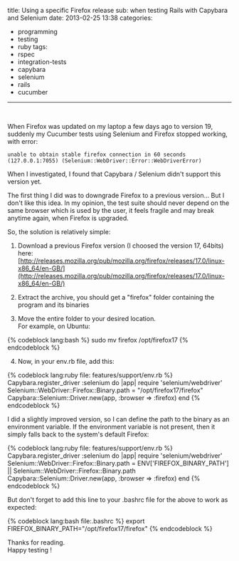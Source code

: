 title: Using a specific Firefox release 
sub: when testing Rails with Capybara and Selenium
date: 2013-02-25 13:38
categories:
- programming
- testing
- ruby
tags: 
- rspec
- integration-tests
- capybara
- selenium
- rails
- cucumber
---
&nbsp; 
<!-- more -->

When Firefox was updated on my laptop a few days ago to version 19, suddenly my Cucumber tests using Selenium and Firefox stopped working, with error:

    unable to obtain stable firefox connection in 60 seconds (127.0.0.1:7055) (Selenium::WebDriver::Error::WebDriverError)

When I investigated, I found that Capybara / Selenium didn't support this version yet.

The first thing I did was to downgrade Firefox to a previous version... But I don't like this idea.
In my opinion, the test suite should never depend on the same browser which is used by the user, it feels fragile and may break anytime again, when Firefox is upgraded.

So, the solution is relatively simple:

1) Download a previous Firefox version (I choosed the version 17, 64bits) here:<br />
[http://releases.mozilla.org/pub/mozilla.org/firefox/releases/17.0/linux-x86_64/en-GB/](http://releases.mozilla.org/pub/mozilla.org/firefox/releases/17.0/linux-x86_64/en-GB/)

2) Extract the archive, you should get a "firefox" folder containing the program and its binaries

3) Move the entire folder to your desired location.<br />
For example, on Ubuntu:

{% codeblock lang:bash %}
sudo mv firefox /opt/firefox17
{% endcodeblock %}

4) Now, in your env.rb file, add this:

{% codeblock lang:ruby file: features/support/env.rb %}
Capybara.register_driver :selenium do |app|
  require 'selenium/webdriver'
  Selenium::WebDriver::Firefox::Binary.path = "/opt/firefox17/firefox"
  Capybara::Selenium::Driver.new(app, :browser => :firefox)
end
{% endcodeblock %}

I did a slightly improved version, so I can define the path to the binary as an environment variable.
If the environment variable is not present, then it simply falls back to the system's default Firefox:

{% codeblock lang:ruby file: features/support/env.rb %}
Capybara.register_driver :selenium do |app|
  require 'selenium/webdriver'
  Selenium::WebDriver::Firefox::Binary.path = ENV['FIREFOX_BINARY_PATH'] || Selenium::WebDriver::Firefox::Binary.path
  Capybara::Selenium::Driver.new(app, :browser => :firefox)
end
{% endcodeblock %}

But don't forget to add this line to your .bashrc file for the above to work as expected:

{% codeblock lang:bash file:.bashrc %}
export FIREFOX_BINARY_PATH="/opt/firefox17/firefox"
{% endcodeblock %}

Thanks for reading.<br />
Happy testing !








